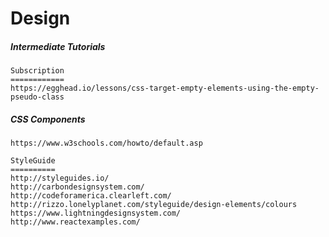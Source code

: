 # Design

##### Intermediate Tutorials

```
Subscription
============
https://egghead.io/lessons/css-target-empty-elements-using-the-empty-pseudo-class
```

##### CSS Components

```
https://www.w3schools.com/howto/default.asp

StyleGuide
==========
http://styleguides.io/
http://carbondesignsystem.com/
http://codeforamerica.clearleft.com/
http://rizzo.lonelyplanet.com/styleguide/design-elements/colours
https://www.lightningdesignsystem.com/
http://www.reactexamples.com/
```



